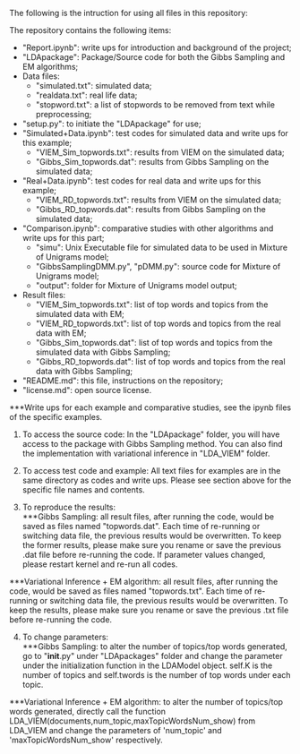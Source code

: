 The following is the intruction for using all files in this repository:

The repository contains the following items:
- "Report.ipynb": write ups for introduction and background of the project;
- "LDApackage": Package/Source code for both the Gibbs Sampling and EM algorithms;
- Data files:
    - "simulated.txt": simulated data;
    - "realdata.txt": real life data;
    - "stopword.txt": a list of stopwords to be removed from text while preprocessing;
- "setup.py": to initiate the "LDApackage" for use;
- "Simulated+Data.ipynb": test codes for simulated data and write ups for this example;
    - "VIEM_Sim_topwords.txt": results from VIEM on the simulated data;
    - "Gibbs_Sim_topwords.dat": results from Gibbs Sampling on the simulated data;
- "Real+Data.ipynb": test codes for real data and write ups for this example;
    - "VIEM_RD_topwords.txt": results from VIEM on the simulated data;
    - "Gibbs_RD_topwords.dat": results from Gibbs Sampling on the simulated data;
- "Comparison.ipynb": comparative studies with other algorithms and write ups for this part;
    - "simu": Unix Executable file for simulated data to be used in Mixture of Unigrams model;
    - "GibbsSamplingDMM.py", "pDMM.py": source code for Mixture of Unigrams model;
    - "output": folder for Mixture of Unigrams model output;
- Result files:
    - "VIEM_Sim_topwords.txt": list of top words and topics from the simulated data with EM;
    - "VIEM_RD_topwords.txt": list of top words and topics from the real data with EM;
    - "Gibbs_Sim_topwords.dat": list of top words and topics from the simulated data with Gibbs Sampling;
    - "Gibbs_RD_topwords.dat": list of top words and topics from the real data with Gibbs Sampling;
- "README.md": this file, instructions on the repository;
- "license.md": open source license.

***Write ups for each example and comparative studies, see the ipynb files of the specific examples.

1. To access the source code:
In the "LDApackage" folder, you will have access to the package with Gibbs Sampling method. You can also find the implementation with variational inference in "LDA_VIEM" folder.

2. To access test code and example:
All text files for examples are in the same directory as codes and write ups. Please see section above for the specific file names and contents.

3. To reproduce the results:<br>
***Gibbs Sampling: all result files, after running the code, would be saved as files named "topwords.dat". Each time of re-running or switching data file, the previous results would be overwritten. To keep the former results, please make sure you rename or save the previous .dat file before re-running the code. If parameter values changed, please restart kernel and re-run all codes.

***Variational Inference + EM algorithm: all result files, after running the code, would be saved as files named "topwords.txt". Each time of re-running or switching data file, the previous results would be overwritten. To keep the results, please make sure you rename or save the previous .txt file before re-running the code.

4. To change parameters:<br>
***Gibbs Sampling: to alter the number of topics/top words generated, go to "__init__.py" under "LDApackages" folder and change the parameter under the initialization function in the LDAModel object. self.K is the number of topics and self.twords is the number of top words under each topic.

***Variational Inference + EM algorithm: to alter the number of topics/top words generated, directly call the function LDA_VIEM(documents,num_topic,maxTopicWordsNum_show) from LDA_VIEM and change the parameters of 'num_topic' and 'maxTopicWordsNum_show' respectively.
